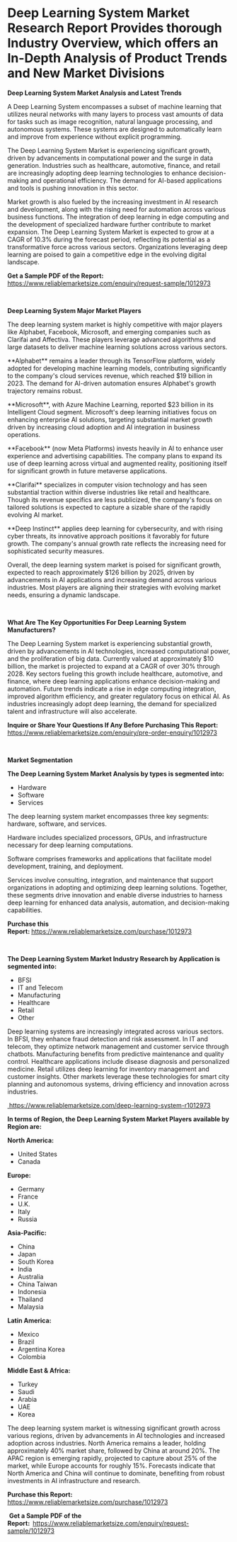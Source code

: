 <p><h1>Deep Learning System Market Research Report Provides thorough Industry Overview, which offers an In-Depth Analysis of Product Trends and New Market Divisions</h1></p><p><strong>Deep Learning System Market Analysis and Latest Trends</strong></p>
<p><p>A Deep Learning System encompasses a subset of machine learning that utilizes neural networks with many layers to process vast amounts of data for tasks such as image recognition, natural language processing, and autonomous systems. These systems are designed to automatically learn and improve from experience without explicit programming.</p><p>The Deep Learning System Market is experiencing significant growth, driven by advancements in computational power and the surge in data generation. Industries such as healthcare, automotive, finance, and retail are increasingly adopting deep learning technologies to enhance decision-making and operational efficiency. The demand for AI-based applications and tools is pushing innovation in this sector.</p><p>Market growth is also fueled by the increasing investment in AI research and development, along with the rising need for automation across various business functions. The integration of deep learning in edge computing and the development of specialized hardware further contribute to market expansion. The Deep Learning System Market is expected to grow at a CAGR of 10.3% during the forecast period, reflecting its potential as a transformative force across various sectors. Organizations leveraging deep learning are poised to gain a competitive edge in the evolving digital landscape.</p></p>
<p><strong>Get a Sample PDF of the Report:&nbsp;</strong> <a href="https://www.reliablemarketsize.com/enquiry/request-sample/1012973?utm_campaign=3014&utm_medium=2&utm_source=Github&utm_content=ia&utm_term=18042025&utm_id=deep-learning-system">https://www.reliablemarketsize.com/enquiry/request-sample/1012973</a></p>
<p>&nbsp;</p>
<p><strong>Deep Learning System Major Market Players</strong></p>
<p><p>The deep learning system market is highly competitive with major players like Alphabet, Facebook, Microsoft, and emerging companies such as Clarifai and Affectiva. These players leverage advanced algorithms and large datasets to deliver machine learning solutions across various sectors.</p><p>**Alphabet** remains a leader through its TensorFlow platform, widely adopted for developing machine learning models, contributing significantly to the company's cloud services revenue, which reached $19 billion in 2023. The demand for AI-driven automation ensures Alphabet's growth trajectory remains robust.</p><p>**Microsoft**, with Azure Machine Learning, reported $23 billion in its Intelligent Cloud segment. Microsoft's deep learning initiatives focus on enhancing enterprise AI solutions, targeting substantial market growth driven by increasing cloud adoption and AI integration in business operations.</p><p>**Facebook** (now Meta Platforms) invests heavily in AI to enhance user experience and advertising capabilities. The company plans to expand its use of deep learning across virtual and augmented reality, positioning itself for significant growth in future metaverse applications. </p><p>**Clarifai** specializes in computer vision technology and has seen substantial traction within diverse industries like retail and healthcare. Though its revenue specifics are less publicized, the company's focus on tailored solutions is expected to capture a sizable share of the rapidly evolving AI market.</p><p>**Deep Instinct** applies deep learning for cybersecurity, and with rising cyber threats, its innovative approach positions it favorably for future growth. The company's annual growth rate reflects the increasing need for sophisticated security measures.</p><p>Overall, the deep learning system market is poised for significant growth, expected to reach approximately $126 billion by 2025, driven by advancements in AI applications and increasing demand across various industries. Most players are aligning their strategies with evolving market needs, ensuring a dynamic landscape.</p></p>
<p>&nbsp;</p>
<p><strong>What Are The Key Opportunities For Deep Learning System Manufacturers?</strong></p>
<p><p>The Deep Learning System market is experiencing substantial growth, driven by advancements in AI technologies, increased computational power, and the proliferation of big data. Currently valued at approximately $10 billion, the market is projected to expand at a CAGR of over 30% through 2028. Key sectors fueling this growth include healthcare, automotive, and finance, where deep learning applications enhance decision-making and automation. Future trends indicate a rise in edge computing integration, improved algorithm efficiency, and greater regulatory focus on ethical AI. As industries increasingly adopt deep learning, the demand for specialized talent and infrastructure will also accelerate.</p></p>
<p><strong>Inquire or Share Your Questions If Any Before Purchasing This Report:</strong> <a href="https://www.reliablemarketsize.com/enquiry/pre-order-enquiry/1012973?utm_campaign=3014&utm_medium=2&utm_source=Github&utm_content=ia&utm_term=18042025&utm_id=deep-learning-system">https://www.reliablemarketsize.com/enquiry/pre-order-enquiry/1012973</a></p>
<p>&nbsp;</p>
<p><strong>Market Segmentation</strong></p>
<p><strong>The Deep Learning System Market Analysis by types is segmented into:</strong></p>
<p><ul><li>Hardware</li><li>Software</li><li>Services</li></ul></p>
<p><p>The deep learning system market encompasses three key segments: hardware, software, and services. </p><p>Hardware includes specialized processors, GPUs, and infrastructure necessary for deep learning computations. </p><p>Software comprises frameworks and applications that facilitate model development, training, and deployment. </p><p>Services involve consulting, integration, and maintenance that support organizations in adopting and optimizing deep learning solutions. Together, these segments drive innovation and enable diverse industries to harness deep learning for enhanced data analysis, automation, and decision-making capabilities.</p></p>
<p><strong>Purchase this Report:&nbsp;</strong><a href="https://www.reliablemarketsize.com/purchase/1012973?utm_campaign=3014&utm_medium=2&utm_source=Github&utm_content=ia&utm_term=18042025&utm_id=deep-learning-system">https://www.reliablemarketsize.com/purchase/1012973</a></p>
<p>&nbsp;</p>
<p><strong>The Deep Learning System Market Industry Research by Application is segmented into:</strong></p>
<p><ul><li>BFSI</li><li>IT and Telecom</li><li>Manufacturing</li><li>Healthcare</li><li>Retail</li><li>Other</li></ul></p>
<p><p>Deep learning systems are increasingly integrated across various sectors. In BFSI, they enhance fraud detection and risk assessment. In IT and telecom, they optimize network management and customer service through chatbots. Manufacturing benefits from predictive maintenance and quality control. Healthcare applications include disease diagnosis and personalized medicine. Retail utilizes deep learning for inventory management and customer insights. Other markets leverage these technologies for smart city planning and autonomous systems, driving efficiency and innovation across industries.</p></p>
<p><a href="https://www.reliablemarketsize.com/deep-learning-system-r1012973?utm_campaign=3014&utm_medium=2&utm_source=Github&utm_content=ia&utm_term=18042025&utm_id=deep-learning-system">&nbsp;https://www.reliablemarketsize.com/deep-learning-system-r1012973</a></p>
<p><strong>In terms of Region, the Deep Learning System Market Players available by Region are:</strong></p>
<p>
    <p> <strong> North America: </strong>
        <ul>
            <li>United States</li>
            <li>Canada</li>
        </ul>
        </p> 
    <p> <strong> Europe: </strong>
        <ul>
            <li>Germany</li>
            <li>France</li>
            <li>U.K.</li>
            <li>Italy</li>
            <li>Russia</li>
        </ul>
        </p> 
    <p> <strong> Asia-Pacific: </strong>
        <ul>
            <li>China</li>
            <li>Japan</li>
            <li>South Korea</li>
            <li>India</li>
            <li>Australia</li>
            <li>China Taiwan</li>
            <li>Indonesia</li>
            <li>Thailand</li>
            <li>Malaysia</li>
        </ul>
        </p> 
    <p> <strong> Latin America: </strong>
        <ul>
            <li>Mexico</li>
            <li>Brazil</li>
            <li>Argentina Korea</li>
            <li>Colombia</li>
        </ul>
        </p> 
    <p> <strong> Middle East & Africa: </strong>
        <ul>
            <li>Turkey</li>
            <li>Saudi</li>
            <li>Arabia</li>
            <li>UAE</li>
            <li>Korea</li>
        </ul>
    </p>
    </p>
<p><p>The deep learning system market is witnessing significant growth across various regions, driven by advancements in AI technologies and increased adoption across industries. North America remains a leader, holding approximately 40% market share, followed by China at around 20%. The APAC region is emerging rapidly, projected to capture about 25% of the market, while Europe accounts for roughly 15%. Forecasts indicate that North America and China will continue to dominate, benefiting from robust investments in AI infrastructure and research.</p></p>
<p><strong>Purchase this Report: </strong><a href="https://www.reliablemarketsize.com/purchase/1012973?utm_campaign=3014&utm_medium=2&utm_source=Github&utm_content=ia&utm_term=18042025&utm_id=deep-learning-system">https://www.reliablemarketsize.com/purchase/1012973</a></p>
<p>&nbsp;<strong>Get a Sample PDF of the Report:&nbsp;&nbsp;</strong><a href="https://www.reliablemarketsize.com/enquiry/request-sample/1012973?utm_campaign=3014&utm_medium=2&utm_source=Github&utm_content=ia&utm_term=18042025&utm_id=deep-learning-system">https://www.reliablemarketsize.com/enquiry/request-sample/1012973</a></p>
<p><strong></strong></p>
<p><p></p><p></p><p></p></p>